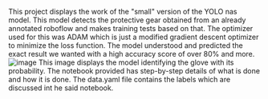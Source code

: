 This project displays the work of the "small" version of the YOLO nas model. This model detects the protective gear obtained from an already annotated roboflow and makes training tests based on that. The optimizer used for this was ADAM which is just a modified gradient descent optimizer to minimize the loss function.
The model understood and predicted the exact result we wanted with a high accuracy score of over 80% and more.
![image](https://github.com/katikkale15/personal-protective-gear-detection-yolo_nas_small/assets/98995391/6f6330fb-6d09-417d-87f2-f1b28403ae87)
This image displays the model identifying the glove with its probability.
The notebook provided has step-by-step details of what is done and how it is done.
The data.yaml file contains the labels which are discussed int he said notebook. 
